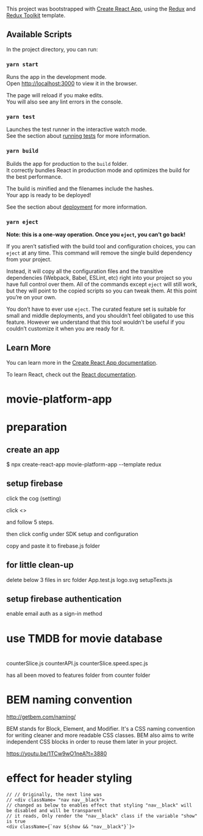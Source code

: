 This project was bootstrapped with [Create React App](https://github.com/facebook/create-react-app), using the [Redux](https://redux.js.org/) and [Redux Toolkit](https://redux-toolkit.js.org/) template.

## Available Scripts

In the project directory, you can run:

### `yarn start`

Runs the app in the development mode.<br />
Open [http://localhost:3000](http://localhost:3000) to view it in the browser.

The page will reload if you make edits.<br />
You will also see any lint errors in the console.

### `yarn test`

Launches the test runner in the interactive watch mode.<br />
See the section about [running tests](https://facebook.github.io/create-react-app/docs/running-tests) for more information.

### `yarn build`

Builds the app for production to the `build` folder.<br />
It correctly bundles React in production mode and optimizes the build for the best performance.

The build is minified and the filenames include the hashes.<br />
Your app is ready to be deployed!

See the section about [deployment](https://facebook.github.io/create-react-app/docs/deployment) for more information.

### `yarn eject`

**Note: this is a one-way operation. Once you `eject`, you can’t go back!**

If you aren’t satisfied with the build tool and configuration choices, you can `eject` at any time. This command will remove the single build dependency from your project.

Instead, it will copy all the configuration files and the transitive dependencies (Webpack, Babel, ESLint, etc) right into your project so you have full control over them. All of the commands except `eject` will still work, but they will point to the copied scripts so you can tweak them. At this point you’re on your own.

You don’t have to ever use `eject`. The curated feature set is suitable for small and middle deployments, and you shouldn’t feel obligated to use this feature. However we understand that this tool wouldn’t be useful if you couldn’t customize it when you are ready for it.

## Learn More

You can learn more in the [Create React App documentation](https://facebook.github.io/create-react-app/docs/getting-started).

To learn React, check out the [React documentation](https://reactjs.org/).

# movie-platform-app

# preparation

## create an app

$ npx create-react-app movie-platform-app --template redux

## setup firebase

click the cog (setting)

click <>

and follow 5 steps.

then click config under SDK setup and configuration

copy and paste it to firebase.js folder

## for little clean-up

delete below 3 files in src folder
App.test.js
logo.svg
setupTexts.js

## setup firebase authentication

enable email auth as a sign-in method

# use TMDB for movie database

#

counterSlice.js
counterAPI.js
counterSlice.speed.spec.js

has all been moved to features folder from counter folder

# BEM naming convention

http://getbem.com/naming/

BEM stands for Block, Element, and Modifier. It's a CSS naming convention for writing cleaner and more readable CSS classes. BEM also aims to write independent CSS blocks in order to reuse them later in your project.

https://youtu.be/1TCw9wO1neA?t=3880

# effect for header styling

    // // Originally, the next line was
    // <div className= "nav nav__black">
    // changed as below to enables effect that styling "nav__black" will be disabled and will be transparent
    // it reads, Only render the "nav__black" class if the variable "show" is true
    <div className={`nav ${show && "nav__black"}`}>
